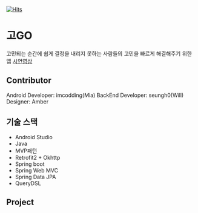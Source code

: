 [![Hits](https://hits.seeyoufarm.com/api/count/incr/badge.svg?url=https%3A%2F%2Fgithub.com%2Fimcodding&count_bg=%2379C83D&title_bg=%23555555&icon=&icon_color=%23E7E7E7&title=hits&edge_flat=false)](https://hits.seeyoufarm.com)


# 고GO
고민되는 순간에 쉽게 결정을 내리지 못하는 사람들의 고민을 빠르게 해결해주기 위한 앱
[시연영상](https://youtu.be/LOE6TOqJiqo)


## Contributor
Android Developer: imcodding(Mia)
BackEnd Developer: seungh0(Will)
Designer: Amber

## 기술 스택
- Android Studio
- Java
- MVP패턴
- Retrofit2 + Okhttp
- Spring boot
- Spring Web MVC
- Spring Data JPA
- QueryDSL

## Project

